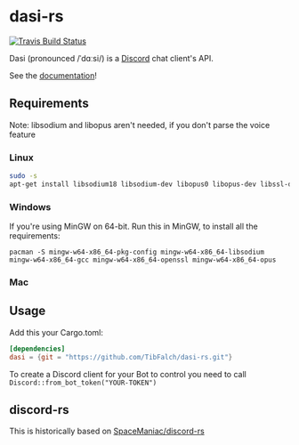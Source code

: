 # dasi-rs
[![Travis Build Status](https://img.shields.io/travis/TibFalch/dasi-rs.svg?style=flat-square)](https://travis-ci.org/TibFalch/dasi-rs)

Dasi (pronounced /ˈdɑːsi/) is a [Discord](https://discordapp.com) chat client's API.

See the [documentation](http://tibfalch.github.io/dasi-rs/dasi/)!

## Requirements
Note: libsodium and libopus aren't needed, if you don't parse the voice feature
### Linux
```bash
sudo -s
apt-get install libsodium18 libsodium-dev libopus0 libopus-dev libssl-dev
```
### Windows
If you're using MinGW on 64-bit. Run this in MinGW, to install all the requirements:
```
pacman -S mingw-w64-x86_64-pkg-config mingw-w64-x86_64-libsodium mingw-w64-x86_64-gcc mingw-w64-x86_64-openssl mingw-w64-x86_64-opus
```
### Mac

## Usage
Add this your Cargo.toml:
```toml
[dependencies]
dasi = {git = "https://github.com/TibFalch/dasi-rs.git"}
```

To create a Discord client for your Bot to control you need to call `Discord::from_bot_token("YOUR-TOKEN")`

## discord-rs
This is historically based on [SpaceManiac/discord-rs](https://github.com/SpaceManiac/discord-rs)
